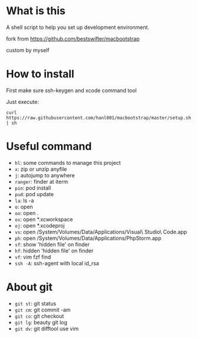 # What is this

A shell script to help you set up development environment.

fork from https://github.com/bestswifter/macbootstrap

custom by myself

# How to install

First make sure ssh-keygen and xcode command tool

Just execute:

```shell
curl https://raw.githubusercontent.com/hanl001/macbootstrap/master/setup.sh | sh
```

# Useful command

* `hl`:     some commands to manage this project
* `x`:      zip or unzip anyfile
* `j`:      autojump to anywhere
* `ranger`: finder at iterm
* `pin`:    pod install
* `pud`:    pod update
* `la`:     ls -a
* `o`:      open
* `oo`:     open .
* `os`:     open *.xcworkspace
* `oj`:     open *.xcodeproj
* `vs`:     open /System/Volumes/Data/Applications/Visual\ Studio\ Code.app
* `ph`:     open /System/Volumes/Data/Applications/PhpStorm.app
* `sf`:     show 'hidden file' on finder
* `hf`:     hidden 'hidden file' on finder
* `vf`:     vim fzf find
* `ssh -A`: ssh-agent with local id_rsa

# About git
* `git st`: git status
* `git cm`: git commit -am
* `git co`: git checkout
* `git lg`: beauty git log
* `git dv`: git difftool use vim

